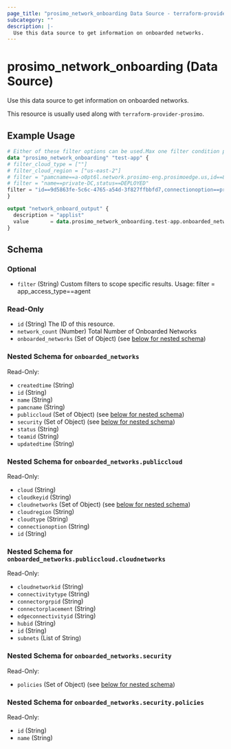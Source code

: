 ```yaml
---
page_title: "prosimo_network_onboarding Data Source - terraform-provider-prosimo"
subcategory: ""
description: |-
  Use this data source to get information on onboarded networks.
---
```


# prosimo_network_onboarding (Data Source)

Use this data source to get information on onboarded networks.

This resource is usually used along with `terraform-provider-prosimo`.



## Example Usage

```terraform
# Either of these filter options can be used.Max one filter condition per request. 
data "prosimo_network_onboarding" "test-app" {
# filter_cloud_type = [""]
# filter_cloud_region = ["us-east-2"]
# filter = "pamcname==a-o0pt6l.network.prosimo-eng.prosimoedge.us,id==8524d150-9a13-4a2a-97ee-9ae6f1203315"
# filter = "name==private-DC,status==DEPLOYED"
filter = "id==9d5863fe-5c6c-4765-a54d-3f827ffbbfd7,connectionoption==private"
}

output "network_onboard_output" {
  description = "applist"
  value       = data.prosimo_network_onboarding.test-app.onboarded_networks
}
```

<!-- schema generated by tfplugindocs -->
## Schema

### Optional

- `filter` (String) Custom filters to scope specific results. Usage: filter = app_access_type==agent

### Read-Only

- `id` (String) The ID of this resource.
- `network_count` (Number) Total Number of Onboarded Networks
- `onboarded_networks` (Set of Object) (see [below for nested schema](#nestedatt--onboarded_networks))

<a id="nestedatt--onboarded_networks"></a>
### Nested Schema for `onboarded_networks`

Read-Only:

- `createdtime` (String)
- `id` (String)
- `name` (String)
- `pamcname` (String)
- `publiccloud` (Set of Object) (see [below for nested schema](#nestedobjatt--onboarded_networks--publiccloud))
- `security` (Set of Object) (see [below for nested schema](#nestedobjatt--onboarded_networks--security))
- `status` (String)
- `teamid` (String)
- `updatedtime` (String)

<a id="nestedobjatt--onboarded_networks--publiccloud"></a>
### Nested Schema for `onboarded_networks.publiccloud`

Read-Only:

- `cloud` (String)
- `cloudkeyid` (String)
- `cloudnetworks` (Set of Object) (see [below for nested schema](#nestedobjatt--onboarded_networks--publiccloud--cloudnetworks))
- `cloudregion` (String)
- `cloudtype` (String)
- `connectionoption` (String)
- `id` (String)

<a id="nestedobjatt--onboarded_networks--publiccloud--cloudnetworks"></a>
### Nested Schema for `onboarded_networks.publiccloud.cloudnetworks`

Read-Only:

- `cloudnetworkid` (String)
- `connectivitytype` (String)
- `connectorgrpid` (String)
- `connectorplacement` (String)
- `edgeconnectivityid` (String)
- `hubid` (String)
- `id` (String)
- `subnets` (List of String)



<a id="nestedobjatt--onboarded_networks--security"></a>
### Nested Schema for `onboarded_networks.security`

Read-Only:

- `policies` (Set of Object) (see [below for nested schema](#nestedobjatt--onboarded_networks--security--policies))

<a id="nestedobjatt--onboarded_networks--security--policies"></a>
### Nested Schema for `onboarded_networks.security.policies`

Read-Only:

- `id` (String)
- `name` (String)


